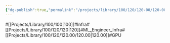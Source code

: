 ```yaml
---
{"dg-publish":true,"permalink":"/projects/library/100/120/120-00/120-00/","noteIcon":"0","created":"2024-04-23T17:29:22.928+09:00","updated":"2024-04-23T17:47:14.321+09:00"}
---
```


#[[Projects/Library/100/100\|100]]#Infra#[[Projects/Library/100/120/120\|120]]#ML_Engineer_Infra#[[Projects/Library/100/120/120.00/120.00\|120.00]]#GPU